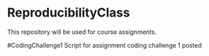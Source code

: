 # ReproducibilityClass
This repository will be used for course assignments.

#CodingChallenge1
Script for assignment coding challenge 1 posted
